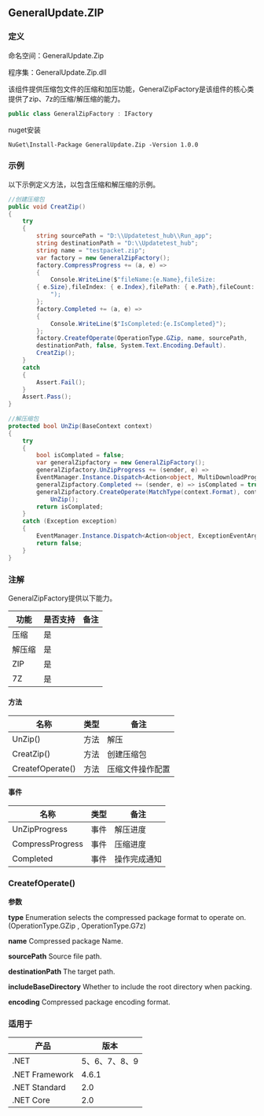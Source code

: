 ## GeneralUpdate.ZIP

### 定义

命名空间：GeneralUpdate.Zip

程序集：GeneralUpdate.Zip.dll



该组件提供压缩包文件的压缩和加压功能，GeneralZipFactory是该组件的核心类提供了zip、7z的压缩/解压缩的能力。

```c#
public class GeneralZipFactory : IFactory
```

nuget安装

```shell
NuGet\Install-Package GeneralUpdate.Zip -Version 1.0.0
```



### 示例

以下示例定义方法，以包含压缩和解压缩的示例。

```c#
//创建压缩包
public void CreatZip()
{
    try
    {
        string sourcePath = "D:\\Updatetest_hub\\Run_app";
        string destinationPath = "D:\\Updatetest_hub";
        string name = "testpacket.zip";
        var factory = new GeneralZipFactory();
        factory.CompressProgress += (a, e) =>
        {
            Console.WriteLine($"fileName:{e.Name},fileSize:
        { e.Size},fileIndex: { e.Index},filePath: { e.Path},fileCount: { e.Count}
            ");
        };
        factory.Completed += (a, e) =>
        {
            Console.WriteLine($"IsCompleted:{e.IsCompleted}");
        };
        factory.CreatefOperate(OperationType.GZip, name, sourcePath,
        destinationPath, false, System.Text.Encoding.Default).
        CreatZip();
    }
    catch
    {
        Assert.Fail();
    }
    Assert.Pass();
}
        
//解压缩包
protected bool UnZip(BaseContext context)
{
    try
    {
        bool isComplated = false;
        var generalZipfactory = new GeneralZipFactory();
        generalZipfactory.UnZipProgress += (sender, e) =>
        EventManager.Instance.Dispatch<Action<object, MultiDownloadProgressChangedEventArgs>>(this, new MultiDownloadProgressChangedEventArgs(context.Version, ProgressType.Updatefile, "Updatting file..."));
        generalZipfactory.Completed += (sender, e) => isComplated = true;
        generalZipfactory.CreateOperate(MatchType(context.Format), context.Name, context.ZipfilePath, context.TargetPath, false, context.Encoding).
            UnZip();
        return isComplated;
    }
    catch (Exception exception)
    {
        EventManager.Instance.Dispatch<Action<object, ExceptionEventArgs>>(this, new ExceptionEventArgs(exception));
        return false;
    }
}
```



### 注解

GeneralZipFactory提供以下能力。

| 功能   | 是否支持 | 备注 |
| ------ | -------- | ---- |
| 压缩   | 是       |      |
| 解压缩 | 是       |      |
| ZIP    | 是       |      |
| 7Z     | 是       |      |

#### 方法

| 名称             | 类型 | 备注             |
| ---------------- | ---- | ---------------- |
| UnZip()          | 方法 | 解压             |
| CreatZip()       | 方法 | 创建压缩包       |
| CreatefOperate() | 方法 | 压缩文件操作配置 |

#### 事件

| 名称             | 类型 | 备注         |
| ---------------- | ---- | ------------ |
| UnZipProgress    | 事件 | 解压进度     |
| CompressProgress | 事件 | 压缩进度     |
| Completed        | 事件 | 操作完成通知 |



### CreatefOperate()

**参数**

**type** Enumeration selects the compressed package format to operate on.(OperationType.GZip , OperationType.G7z)

**name** Compressed package Name.

**sourcePath** Source file path.

**destinationPath** The target path.

**includeBaseDirectory** Whether to include the root directory when packing.

**encoding** Compressed package encoding format.



### 适用于

| 产品           | 版本          |
| -------------- | ------------- |
| .NET           | 5、6、7、8、9 |
| .NET Framework | 4.6.1         |
| .NET Standard  | 2.0           |
| .NET Core      | 2.0           |